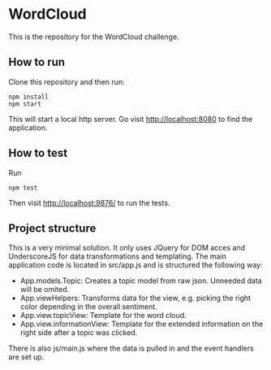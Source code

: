 WordCloud
=========

This is the repository for the WordCloud challenge.

## How to run
Clone this repository and then run:

```
npm install
npm start
```

This will start a local http server. Go visit [http://localhost:8080](http://localhost:8080) to find the application.

## How to test
Run

```
npm test
```

Then visit [http://localhost:9876/](http://localhost:9876/) to run the tests.

## Project structure

This is a very minimal solution. It only uses JQuery for DOM acces and UnderscoreJS for data transformations and templating. The main application code is located in src/app.js and is structured the following way:
* App.models.Topic: Creates a topic model from raw json. Unneeded data will be omited.
* App.viewHelpers: Transforms data for the view, e.g. picking the right color depending in the overall sentiment.
* App.view.topicView: Template for the word cloud.
* App.view.informationView: Template for the extended information on the right side after a topic was clicked.

There is also js/main.js where the data is pulled in and the event handlers are set up.

